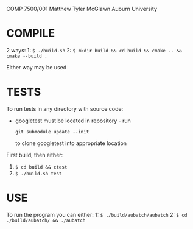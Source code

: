 
COMP 7500/001
Matthew Tyler McGlawn
Auburn University

# COMPILE

2 ways:
1: `$ ./build.sh`
2: `$ mkdir build && cd build && cmake .. && cmake --build .`

Either way may be used


# TESTS

To run tests in any directory with source code:
- googletest must be located in repository - run

  `git submodule update --init`

   to clone googletest into appropriate location

First build, then either:
1. `$ cd build && ctest`
2. `$ ./build.sh test`


# USE

To run the program you can either:
1: `$ ./build/aubatch/aubatch`
2: `$ cd ./build/aubatch/ && ./aubatch`
